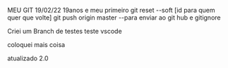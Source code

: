 MEU GIT 19/02/22 19anos
e meu primeiro git reset --soft [id para quem quer que volte]
git push origin master --para enviar ao git hub e gitignore

Criei um Branch de testes
teste vscode

coloquei mais coisa

atualizado 2.0
